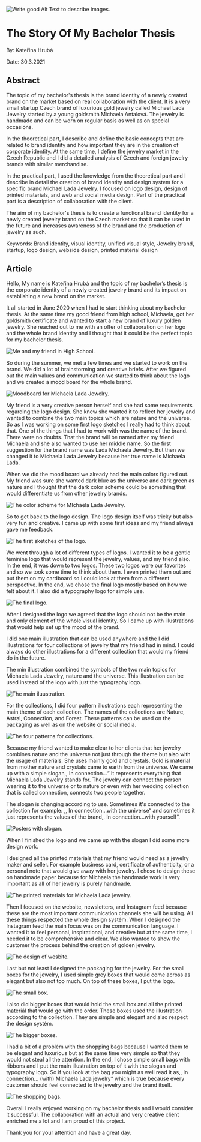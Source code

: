 <!-- Add an *optional* hero image to provide visual context. -->

![Write good Alt Text to describe images.](./img/thesis-abstract-hero.png)

# The Story Of My Bachelor Thesis

By: Kateřina Hrubá

Date: 30.3.2021


## Abstract

The topic of my bachelor's thesis is the brand identity of a newly created brand on the market based on real collaboration with the client. It is a very small startup Czech brand of luxurious gold jewelry called Michael Lada Jewelry started by a young goldsmith Michaela Antalová. The jewelry is handmade and can be worn on regular basis as well as on special occasions.

In the theoretical part, I describe and define the basic concepts that are related to brand identity and how important they are in the creation of corporate identity. At the same time, I define the jewelry market in the Czech Republic and I did a detailed analysis of Czech and foreign jewelry brands with similar merchandise.

In the practical part, I used the knowledge from the theoretical part and I describe in detail the creation of brand identity and design system for a specific brand Michael Lada Jewelry. I focused on logo design, design of printed materials, and web and social media design. Part of the practical part is a description of collaboration with the client.

The aim of my bachelor's thesis is to create a functional brand identity for a newly created jewelry brand on the Czech market so that it can be used in the future and increases awareness of the brand and the production of jewelry as such.


Keywords:
Brand identity, visual identity, unified visual style, Jewelry brand, startup, logo design, webside design, printed material design


## Article

Hello,
My name is Kateřina Hrubá and the topic of my bachelor’s thesis is the corporate identity of a newly created jewelry brand and its impact on establishing a new brand on the market.

It all started in June 2020 when I had to start thinking about my bachelor thesis. At the same time my good friend from high school, Michaela, got her goldsmith certificate and wanted to start a new brand of luxury golden jewelry. She reached out to me with an offer of collaboration on her logo and the whole brand identity and I thought that it could be the perfect topic for my bachelor thesis.

![Me and my friend in High School.](./img/misa.jpeg)

So during the summer, we met a few times and we started to work on the brand. We did a lot of brainstorming and creative briefs. After we figured out the main values and communication we started to think about the logo and we created a mood board for the whole brand. 

![Moodboard for Michaela Lada Jewelry.](./img/moodboard.png)

My friend is a very creative person herself and she had some requirements regarding the logo design. She knew she wanted it to reflect her jewelry and wanted to combine the two main topics which are nature and the universe. So as I was working on some first logo sketches I really had to think about that. One of the things that I had to work with was the name of the brand. There were no doubts. That the brand will be named after my friend Michaela and she also wanted to use her middle name. So the first suggestion for the brand name was Lada Michaela Jewelry. But then we changed it to Michaela Lada Jewelry because her true name is Michaela Lada.

When we did the mood board we already had the main colors figured out. My friend was sure she wanted dark blue as the universe and dark green as nature and I thought that the dark color scheme could be something that would differentiate us from other jewelry brands.

![The color scheme for MIchaela Lada Jewelry.](./img/colors.png)

So to get back to the logo design. The logo design itself was tricky but also very fun and creative. I came up with some first ideas and my friend always gave me feedback.

![The first sketches of the logo.](./img/sketches.png)

We went through a lot of different types of logos. I wanted it to be a gentle feminine logo that would represent the jewelry, values, and my friend also. In the end, it was down to two logos. These two logos were our favorites and so we took some time to think about them. I even printed them out and put them on my cardboard so I could look at them from a different perspective. In the end, we chose the final logo mostly based on how we felt about it. I also did a typography logo for simple use. 

![The final logo.](./img/final_logo.png)

After I designed the logo we agreed that the logo should not be the main and only element of the whole visual identity. So I came up with illustrations that would help set up the mood of the brand. 

I did one main illustration that can be used anywhere and the I did illustrations for four collections of jewelry that my friend had in mind. I could always do other illustrations for a different collection that would my friend do in the future. 

The min illustration combined the symbols of the two main topics for Michaela Lada Jewelry, nature and the universe. This illustration can be used instead of the logo with just the typography logo.


![The main iluustration.](./img/main_illustration.png)

For the collections, I did four pattern illustrations each representing the main theme of each collection. The names of the collections are Nature, Astral, Connection, and Forest. These patterns can be used on the packaging as well as on the website or social media.

![The four patterns for collections.](./img/patterns.png)

Because my friend wanted to make clear to her clients that her jewelry combines nature and the universe not just through the theme but also with the usage of materials. She uses mainly gold and crystals. Gold is material from mother nature and crystals came to earth from the universe. We came up with a simple slogan,, In connection…“ It represents everything that Michaela Lada Jewelry stands for. The jewelry can connect the person wearing it to the universe or to nature or even with her wedding collection that is called connection, connects two people together. 

The slogan is changing according to use. Sometimes it's connected to the collection for example: ,, In connection…with the universe“ and sometimes it just represents the values of the brand,, In connection…with yourself“.

![Posters with slogan.](./img/posters.png)

When I finished the logo and we came up with the slogan I did some more design work.

I designed all the printed materials that my friend would need as a jewelry maker and seller. For example business card, certificate of authenticity, or a personal note that would give away with her jewelry. I chose to design these on handmade paper because for Michaela the handmade work is very important as all of her jewelry is purely handmade.

![The printed materials for Michaela Lada jewelry.](./img/print.png)

Then I focused on the website, newsletters, and Instagram feed because these are the most important communication channels she will be using. All these things respected the whole design systém. When I designed the Instagram feed the main focus was on the communication language. I wanted it to feel personal, inspirational, and creative but at the same time, I needed it to be comprehensive and clear. We also wanted to show the customer the process behind the creation of golden jewelry.

![The design of wesbite.](./img/website.png)

Last but not least I designed the packaging for the jewelry. For the small boxes for the jewelry, I used simple grey boxes that would come across as elegant but also not too much. On top of these boxes, I put the logo.

![The small box.](./img/small_box.png)

I also did bigger boxes that would hold the small box and all the printed materiál that would go with the order. These boxes used the illustration according to the collection. They are simple and elegant and also respect the design systém.

![The bigger boxes.](./img/boxes.png)

I had a bit of a problém with the shopping bags because I wanted them to be elegant and luxurious but at the same time very simple so that they would not steal all the attention. In the end, I chose simple small bags with ribbons and I put the main illustration on top of it with the slogan and typography logo. So if you look at the bag you might as well read it as,, In connection… (with) Michaela Lada jewelry“ which is true because every customer should feel connected to the jewelry and the brand itself.

![The shopping bags.](./img/bag.jpg)

Overall I really enjoyed working on my bachelor thesis and I would consider it successful. The collaboration with an actual and very creative client enriched me a lot and I am proud of this project.

Thank you for your attention and have a great day.
<!-- Expanded article based on outline. -->
